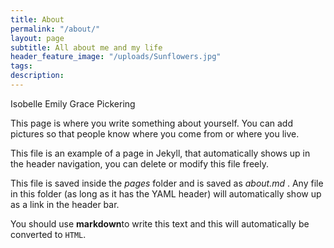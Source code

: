 ```yaml
---
title: About
permalink: "/about/"
layout: page
subtitle: All about me and my life
header_feature_image: "/uploads/Sunflowers.jpg"
tags:
description:
---
```


Isobelle Emily Grace Pickering

This page is where you write something about yourself. You can add pictures so that people know where you come from or where you live.

This file is an example of a page in Jekyll, that automatically shows up in the header navigation, you can delete or modify this file freely.

This file is saved inside the _pages_ folder and is saved as _about.md_ . Any file in this folder (as long as it has  the YAML header) will automatically show up as a link in the header bar.

You should use **markdown**to write this text and this will automatically be converted to `HTML`.
